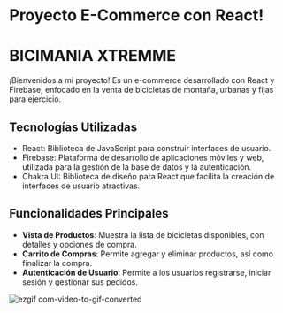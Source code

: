 # Proyecto E-Commerce con React!

# BICIMANIA XTREMME

¡Bienvenidos a mi proyecto! Es un e-commerce desarrollado con React y Firebase, enfocado en la venta de bicicletas de montaña, urbanas y fijas para ejercicio.

## Tecnologías Utilizadas

- React: Biblioteca de JavaScript para construir interfaces de usuario.
- Firebase: Plataforma de desarrollo de aplicaciones móviles y web, utilizada para la gestión de la base de datos y la autenticación.
- Chakra UI: Biblioteca de diseño para React que facilita la creación de interfaces de usuario atractivas.

## Funcionalidades Principales

- **Vista de Productos**: Muestra la lista de bicicletas disponibles, con detalles y opciones de compra.
- **Carrito de Compras**: Permite agregar y eliminar productos, así como finalizar la compra.
- **Autenticación de Usuario**: Permite a los usuarios registrarse, iniciar sesión y gestionar sus pedidos.

![ezgif com-video-to-gif-converted](https://github.com/tomisiyo22/PrimerEntregaReact/assets/137306385/dd927245-fa72-454c-a1af-6714818e33c8)
